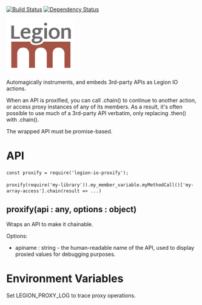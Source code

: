
[![Build Status](https://travis-ci.org/lane-webperformance/legion-io-proxy.svg?branch=master)](https://travis-ci.org/lane-webperformance/legion-io-proxy)
[![Dependency Status](https://gemnasium.com/badges/github.com/lane-webperformance/legion-io-proxy.svg)](https://gemnasium.com/github.com/lane-webperformance/legion-io-proxy)

![Legion Logo (Red)](./legion-logo-red.png "Legion Framework")

Automagically instruments, and embeds 3rd-party APIs as Legion IO actions.

When an API is proxified, you can call .chain() to continue to another action, or access proxy instances of any of its members.
As a result, it's often possible to use much of a 3rd-party API verbatim, only replacing .then() with .chain().

The wrapped API must be promise-based.

API
===

	const proxify = require('legion-io-proxify');
	
	proxify(require('my-library')).my_member_variable.myMethodCall()['my-array-access'].chain(result => ...)

proxify(api : any, options : object)
---------------------------

Wraps an API to make it chainable.

Options:
 * apiname : string - the human-readable name of the API, used to display proxied values for debugging purposes.

Environment Variables
=====================

Set LEGION\_PROXY\_LOG to trace proxy operations.
